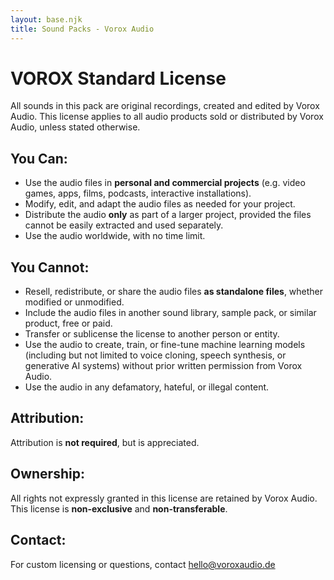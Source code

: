 ```yaml
---
layout: base.njk
title: Sound Packs - Vorox Audio
---
```


# VOROX Standard License

All sounds in this pack are original recordings, created and edited by Vorox Audio.
This license applies to all audio products sold or distributed by Vorox Audio, unless stated otherwise.

## You Can:
- Use the audio files in **personal and commercial projects** (e.g. video games, apps, films, podcasts, interactive installations).
- Modify, edit, and adapt the audio files as needed for your project.
- Distribute the audio **only** as part of a larger project, provided the files cannot be easily extracted and used separately.
- Use the audio worldwide, with no time limit.

## You Cannot:
- Resell, redistribute, or share the audio files **as standalone files**, whether modified or unmodified.
- Include the audio files in another sound library, sample pack, or similar product, free or paid.
- Transfer or sublicense the license to another person or entity.
- Use the audio to create, train, or fine-tune machine learning models (including but not limited to voice cloning, speech synthesis, or generative AI systems) without prior written permission from Vorox Audio.
- Use the audio in any defamatory, hateful, or illegal content.

## Attribution:
Attribution is **not required**, but is appreciated.

## Ownership:
All rights not expressly granted in this license are retained by Vorox Audio.  
This license is **non-exclusive** and **non-transferable**.

## Contact:
For custom licensing or questions, contact [hello@voroxaudio.de](mailto:hello@voroxaudio.de)


